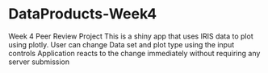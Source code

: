 # DataProducts-Week4
Week 4 Peer Review Project
This is a shiny app that uses IRIS data to plot using plotly. 
User can change Data set and plot type using the input controls
Application reacts to the change immediately without requiring any server submission
